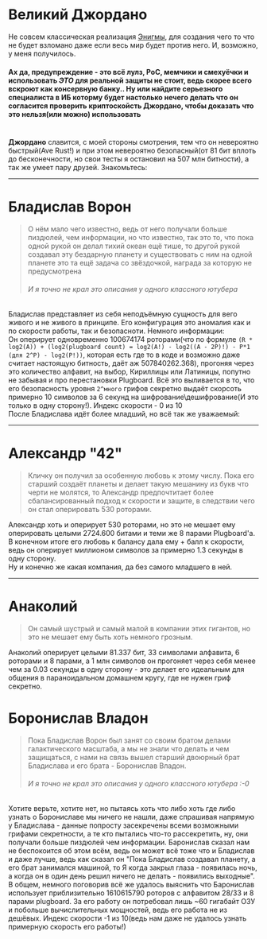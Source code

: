 # Великий Джордано
Не совсем классическая реализация [Энигмы](https://ru.wikipedia.org/wiki/%D0%AD%D0%BD%D0%B8%D0%B3%D0%BC%D0%B0), для создания чего то что не будет взломано даже если весь мир будет против него. И, возможно, у меня получилось.
#### Ах да, предупреждение - это всё лулз, PoC, мемчики и смехуёчки и использовать *ЭТО* для реальной защиты не стоит, ведь скорее всего вскроют как консервную банку.. Ну или найдите серьезного специалиста в ИБ которму будет настолько нечего делать что он согласится проверить криптоскойсть Джордано, чтобы доказать что это нельзя(или можно) использовать
#
**Джордано** славится, с моей стороны смотрения, тем что он невероятно быстрый(Ave Rust!) и при этом невероятно безопасный(от 81 бит вплоть до бесконечности, но свои тесты я остановил на 507 млн битности), а так же умеет пару друзей. Знакомьтесь:
***
# Бладислав Ворон
>О нём мало чего известно, ведь от него получали больше пиздюлей, чем информации, но что известно, так это то, что пока одной рукой он делал тихий океан ещё тише, то другой рукой создавал эту бездарную планету и существовать с ним на одной планете это та ещё задача со звёздочкой, награда за которую не предусмотрена
>###### И я точно не крал это описания у одного классного ютубера
Бладислав представляет из себя неподъёмную сущность для вего живого и не живого в принципе. Его конфигурация это аномалия как и по скорости работы, так и безопасноти. Немного информации:\
Он оперирует одновременно 100674174 роторами(что по формуле `(R * log2(A)) + (log2(plugboard count) = log2(A!) - log2((A - 2P)!) - P*1 (для 2^P) - log2(P!))`, которая есть где то в коде и возможно даже считает настоящую битность, даёт аж 507840262.368), прогоняя через это количество алфавит, на выбор, Кириллицы или Латиницы, попутно не забывая и про перестановки Plugboard. Всё это выливается в то, что его безопасность уровня `2^много` грифов секретно выдаёт скорсоть примерно 10 символов за 6 секунд на шифрование\дешифрование(И это только в одну сторону!). Индекс скорости - 0 из 10\
После Бладислава идёт более младший, но всё так же уважаемый:
***
# Александр "42"
> Кличку он получил за особенную любовь к этому числу. Пока его старший создаёт планеты и делает такую мешанину из букв что черти не молятся, то Александр предпочтитает более сбалансированный подход к скорости и защите, в следствии чего он стал оперировать 530 роторами.
> 
Александр хоть и оперирует 530 роторами, но это не мешает ему оперировать целыми 2724.600 битами и теми же 8 парами Plugboard'а. В конечном итоге его любовь к балансу дала ему + балл к скорости, ведь он оперирует миллионом символов за примерно 1.3 секунды в одну сторону.\
Ну и конечно же какая компания, да без самого младшего в ней.
***
# Анаколий
>Он самый шустрый и самый малой в компании этих гигантов, но это не мешает ему быть хоть немного грозным.

Анаколий оперирует целыми 81.337 бит, 33 символами алфавита, 6 роторами и 8 парами, а 1 млн символов он прогоняет через себя менее чем за 0.03 секунды в одну сторону - это делает его идеальным для общения в параноидальном домашнем кругу, где не нужен гриф секретно.

# Боронислав Владон
>Пока Бладислав Ворон был занят со своим братом делами галактического масштаба, а мы не знали что делать и чем защищаться, с нами на связь вышел старший двоюрный брат Бладислава и его брата - Боронислав Владон.
>###### И я точно не крал это описания у одного классного ютубера :-0
Хотите верьте, хотите нет, но пытаясь хоть что либо хоть где либо узнать о Борониславе мы ничего не нашли, даже спрашивая напрямую у Бладислава - данные попросту засекречены всеми возможными грифами секретности, а те кто пытались что-то рассекретить, ну, они получали больше пиздюлей чем информации. Баронислав сказал нам не беспокоится об этом всём, ведь он может всё тоже что и Бладислав и даже лучше, ведь как сказал он "Пока Бладислав создавал планету, а его брат занимался машиной, то Я когда закрыл глаза - появилась ночь, а когда он в один день решил ничего не делать - появились выходные". В общем, немного поговорив всё же удалось выяснить что Баронислав использует приблизительно 1610615790 роторов с алфавитом 28/33 и 8 парами plugboard. За его работу он потребовал лишь ~60 гигабайт ОЗУ и побольше вычислительных мощностей, ведь его работа не из дешёвых. Индекс скорости -1 из 10(ведь нам даже не удалось узнать примерную скорость его работы!)